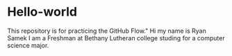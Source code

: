 # Hello-world
This repository is for practicing the GitHub Flow."
Hi my name is Ryan Samek
I am a Freshman at Bethany Lutheran college studing for a computer science major. 
